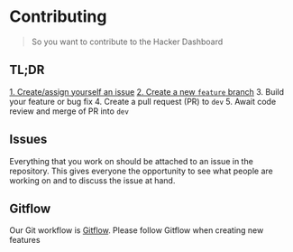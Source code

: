 # Contributing

> So you want to contribute to the Hacker Dashboard

## TL;DR
[1. Create/assign yourself an issue](#issues)
[2. Create a new `feature` branch](#gitflow)
3. Build your feature or bug fix
4. Create a pull request (PR) to `dev`
5. Await code review and merge of PR into `dev`

## Issues
Everything that you work on should be attached to an issue in the repository. This gives everyone the opportunity to see what people are working on and to discuss the issue at hand.

## Gitflow

Our Git workflow is [Gitflow](https://www.atlassian.com/git/tutorials/comparing-workflows/gitflow-workflow). Please follow Gitflow when creating new features
